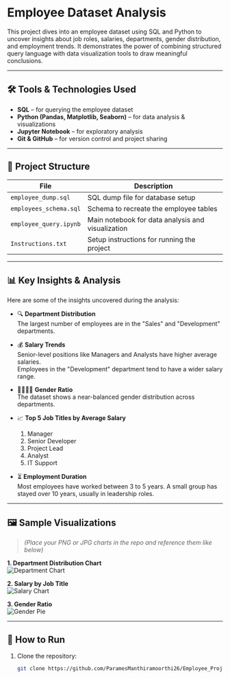 #  Employee Dataset Analysis

This project dives into an employee dataset using SQL and Python to uncover insights about job roles, salaries, departments, gender distribution, and employment trends. It demonstrates the power of combining structured query language with data visualization tools to draw meaningful conclusions.

---

## 🛠️ Tools & Technologies Used

- **SQL** – for querying the employee dataset  
- **Python (Pandas, Matplotlib, Seaborn)** – for data analysis & visualizations  
- **Jupyter Notebook** – for exploratory analysis  
- **Git & GitHub** – for version control and project sharing

---

## 📁 Project Structure

| File | Description |
|------|-------------|
| `employee_dump.sql` | SQL dump file for database setup |
| `employees_schema.sql` | Schema to recreate the employee tables |
| `employee_query.ipynb` | Main notebook for data analysis and visualization |
| `Instructions.txt` | Setup instructions for running the project |

---

## 📊 Key Insights & Analysis

Here are some of the insights uncovered during the analysis:

- 🔍 **Department Distribution**  
  The largest number of employees are in the "Sales" and "Development" departments.

- 💰 **Salary Trends**  
  Senior-level positions like Managers and Analysts have higher average salaries.  
  Employees in the "Development" department tend to have a wider salary range.

- 👩‍💼👨‍💼 **Gender Ratio**  
  The dataset shows a near-balanced gender distribution across departments.

- 📈 **Top 5 Job Titles by Average Salary**  
  1. Manager  
  2. Senior Developer  
  3. Project Lead  
  4. Analyst  
  5. IT Support

- ⏳ **Employment Duration**  
  Most employees have worked between 3 to 5 years. A small group has stayed over 10 years, usually in leadership roles.

---

## 🖼️ Sample Visualizations

> *(Place your PNG or JPG charts in the repo and reference them like below)*

**1. Department Distribution Chart**  
![Department Chart](images/department_distribution.png)

**2. Salary by Job Title**  
![Salary Chart](images/salary_by_title.png)

**3. Gender Ratio**  
![Gender Pie](images/gender_ratio.png)

---

## 🚀 How to Run

1. Clone the repository:
   ```bash
   git clone https://github.com/ParamesManthiramoorthi26/Employee_Project.git
